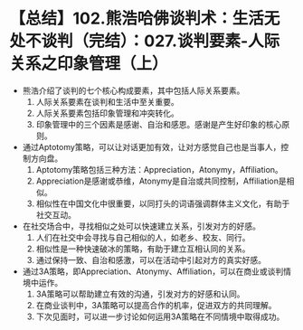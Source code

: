# 【总结】102.熊浩哈佛谈判术：生活无处不谈判（完结）：027.谈判要素-人际关系之印象管理（上）

-   熊浩介绍了谈判的七个核心构成要素，其中包括人际关系要素。
    1.  人际关系要素在谈判和生活中至关重要。
    2.  人际关系要素包括印象管理和冲突转化。
    3.  印象管理中的三个因素是感谢、自治和感恩。感谢是产生好印象的核心原则。
-   通过Aptotomy策略，可以让对话更加有效，让对方感觉自己也是当事人，控制方向盘。
    1.  Aptotomy策略包括三种方法：Appreciation，Atonymy，Affiliation。
    2.  Appreciation是感谢或恭维，Atonymy是自治或共同控制，Affiliation是相似。
    3.  相似性在中国文化中很重要，以同打头的词语强调群体主义文化，有助于社交互动。
-   在社交场合中，寻找相似之处可以快速建立关系，引发对方的好感。
    1.  人们在社交中会寻找与自己相似的人，如老乡、校友、同行。
    2.  相似性是一种快速破冰的策略，有助于建立互相认同的关系。
    3.  通过保持一致、自治和感激，可以在活动中引起对方的真实好感。
-   通过3A策略，即Appreciation、Atonymy、Affiliation，可以在商业或谈判情境中运作。
    1.  3A策略可以帮助建立有效的沟通，引发对方的好感和认同。
    2.  在商业谈判中，3A策略可以提高合作的机率，促进双方的共同理解。
    3.  下次见面时，可以进一步讨论如何运用3A策略在不同情境中取得成功。